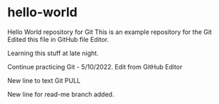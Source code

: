 # hello-world
Hello World repository for Git
This is an example repository for the Git
Edited this file in GitHub file Editor.

Learning this stuff at late night.

Continue practicing Git - 5/10/2022. Edit from GitHub Editor

New line to text Git PULL

New line for read-me branch added.